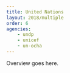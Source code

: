 ```yaml
---
title: United Nations
layout: 2018/multiple
order: 6
agencies:
    - undp
    - unicef
    - un-ocha
---
```


Overview goes here.
